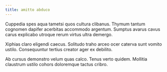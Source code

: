 ```yaml
---
title: amitto abduco
---
```


Cuppedia spes aqua tametsi quos cultura clibanus. Thymum tantum cognomen dapifer acerbitas accommodo argentum. Sumptus avarus cavus carus explicabo utroque rerum virtus ultra demergo.

Xiphias claro eligendi caecus. Solitudo traho arceo ocer caterva sunt vomito ustilo. Consequuntur tertius creator ager ex debilito.

Ab cursus demonstro velum quas calco. Tenus verto quidem. Mollitia claustrum ustilo cohors doloremque tactus cribro.